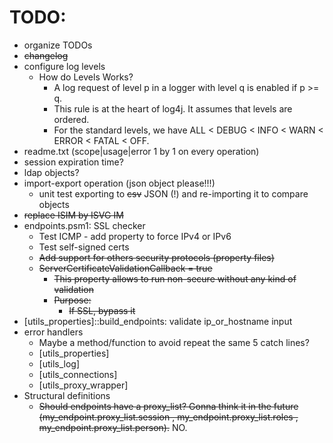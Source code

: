 # TODO:
- organize TODOs
- ~~changelog~~
- configure log levels
    - How do Levels Works?
    	- A log request of level p in a logger with level q is enabled if p >= q.
		- This rule is at the heart of log4j. It assumes that levels are ordered.
		- For the standard levels, we have ALL < DEBUG < INFO < WARN < ERROR < FATAL < OFF. 
- readme.txt	(scope|usage|error 1 by 1 on every operation)
- session expiration time?
- ldap objects?
- import-export operation (json object please!!!)
	- unit test exporting to ~~csv~~ JSON (!) and re-importing it to compare objects
- ~~replace ISIM by ISVG IM~~
- endpoints.psm1: SSL checker
	- Test ICMP - add property to force IPv4 or IPv6
	- Test self-signed certs
	- ~~Add support for others security protocols (property files)~~
	- ~~ServerCertificateValidationCallback	=	true~~
		- ~~This property allows to run non-secure without any kind of validation~~
		- ~~Purpose:~~
		    - ~~If SSL, bypass it~~
- [utils_properties]::build_endpoints: validate ip_or_hostname input
- error handlers
	- Maybe a method/function to avoid repeat the same 5 catch lines?
	- [utils_properties]
	- [utils_log]
	- [utils_connections]
	- [utils_proxy_wrapper]
- Structural definitions
	- ~~Should endpoints have a proxy_list? Gonna think it in the future (my_endpoint.proxy_list.session , my_endpoint.proxy_list.roles , my_endpoint.proxy_list.person).~~ NO.
